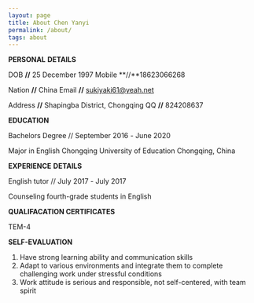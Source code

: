 ```yaml
---
layout: page
title: About Chen Yanyi
permalink: /about/
tags: about
---
```


**PERSONAL** **DETAILS**

DOB **//** 25 December 1997 					Mobile **//**18623066268

Nation **//** China						                Email **//** sukiyaki61@yeah.net

Address **//** Shapingba District, Chongqing 		QQ **//** 824208637

**EDUCATION**

Bachelors Degree	// September 2016 *-* June 2020

Major in English	        Chongqing University of Education	Chongqing, China

**EXPERIENCE** **DETAILS**

English tutor	                // July 2017 *-* July 2017

Counseling fourth-grade students in English

**QUALIFACATION CERTIFICATES**

TEM-4          

**SELF-EVALUATION**         

1. Have strong learning ability and communication skills
2. Adapt to various environments and integrate them to complete challenging work under stressful conditions
3. Work attitude is serious and responsible, not self-centered, with team spirit     